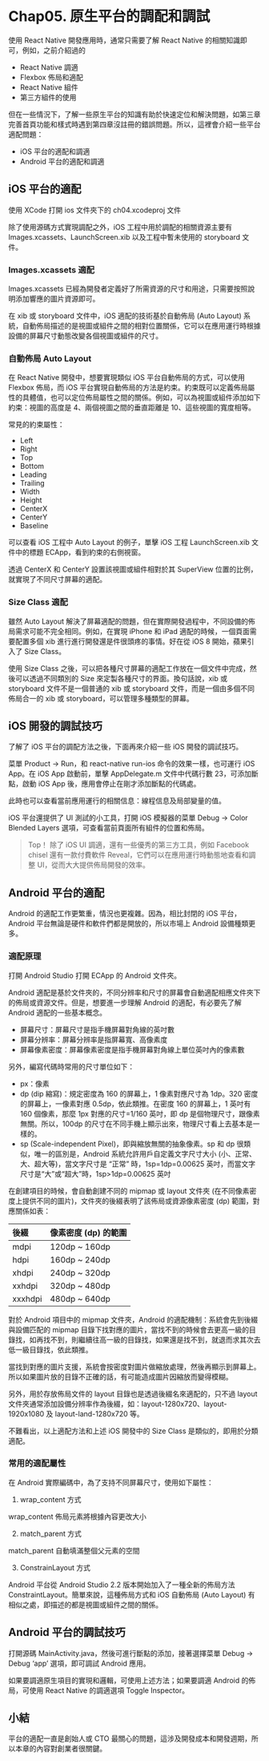 # Chap05. 原生平台的調配和調試

使用 React Native 開發應用時，通常只需要了解 React Native 的相關知識即可，例如，之前介紹過的

- React Native 調適
- Flexbox 佈局和適配
- React Native 組件
- 第三方組件的使用

但在一些情況下，了解一些原生平台的知識有助於快速定位和解決問題，如第三章完善首頁功能和樣式時遇到第四章沒註冊的錯誤問題。所以，這裡會介紹一些平台適配問題：

- iOS 平台的適配和調適
- Android 平台的適配和調適

## iOS 平台的適配

使用 XCode 打開 ios 文件夾下的 ch04.xcodeproj 文件

除了使用源碼方式實現調配之外，iOS 工程中用於調配的相關資源主要有 Images.xcassets、LaunchScreen.xib 以及工程中暫未使用的 storyboard 文件。

### Images.xcassets 適配

Images.xcassets 已經為開發者定義好了所需資源的尺寸和用途，只需要按照說明添加響應的圖片資源即可。

在 xib 或 storyboard 文件中，iOS 適配的技術基於自動佈局 (Auto Layout) 系統，自動佈局描述的是視圖或組件之間的相對位置關係，它可以在應用運行時根據設備的屏幕尺寸動態改變各個視圖或組件的尺寸。

### 自動佈局 Auto Layout

在 React Native 開發中，想要實現類似 iOS 平台自動佈局的方式，可以使用 Flexbox 佈局，而 iOS 平台實現自動佈局的方法是約束。約束既可以定義佈局屬性的具體值，也可以定位佈局屬性之間的關係。例如，可以為視圖或組件添加如下約束：視圖的高度是 4、兩個視圖之間的垂直距離是 10、這些視圖的寬度相等。

常見的約束屬性：

- Left
- Right
- Top
- Bottom
- Leading
- Trailing
- Width
- Height
- CenterX
- CenterY
- Baseline

可以查看 iOS 工程中 Auto Layout 的例子，單擊 iOS 工程 LaunchScreen.xib 文件中的標題 ECApp，看到約束的右側視窗。

透過 CenterX 和 CenterY 設置該視圖或組件相對於其 SuperView 位置的比例，就實現了不同尺寸屏幕的適配。

### Size Class 適配

雖然 Auto Layout 解決了屏幕適配的問題，但在實際開發過程中，不同設備的佈局需求可能不完全相同。例如，在實現 iPhone 和 iPad 適配的時候，一個頁面需要配置多個 xib 進行進行開發還是件很頭疼的事情。好在從 iOS 8 開始，蘋果引入了 Size Class。

使用 Size Class 之後，可以把各種尺寸屏幕的適配工作放在一個文件中完成，然後可以透過不同類別的 Size 來定製各種尺寸的界面。換句話說，xib 或 storyboard 文件不是一個普通的 xib 或 storyboard 文件，而是一個由多個不同佈局合一的 xib 或 storyboard，可以管理多種類型的屏幕。

## iOS 開發的調試技巧

了解了 iOS 平台的調配方法之後，下面再來介紹一些 iOS 開發的調試技巧。

菜單 Product -> Run，和 react-native run-ios 命令的效果一樣，也可運行 iOS App。在 iOS App 啟動前，單擊 AppDelegate.m 文件中代碼行數 23，可添加斷點，啟動 iOS App 後，應用會停止在剛才添加斷點的代碼處。

此時也可以查看當前應用運行的相關信息：線程信息及局部變量的值。

iOS 平台還提供了 UI 測試的小工具，打開 iOS 模擬器的菜單 Debug -> Color Blended Layers 選項，可查看當前頁面所有組件的位置和佈局。

> Top！ 除了 iOS UI 調適，還有一些優秀的第三方工具，例如 Facebook chisel 還有一款付費軟件 Reveal，它們可以在應用運行時動態地查看和調整 UI，從而大大提供佈局開發的效率。

## Android 平台的適配

Android 的適配工作更繁重，情況也更複雜。因為，相比封閉的 iOS 平台，Android 平台無論是硬件和軟件們都是開放的，所以市場上 Android 設備種類更多。

### 適配原理

打開 Android Studio 打開 ECApp 的 Android 文件夾。

Android 適配是基於文件夾的，不同分辨率和尺寸的屏幕會自動適配相應文件夾下的佈局或資源文件。但是，想要進一步理解 Android 的適配，有必要先了解 Android 適配的一些基本概念。

- 屏幕尺寸：屏幕尺寸是指手機屏幕對角線的英吋數
- 屏幕分辨率：屏幕分辨率是指屏幕寬、高像素度
- 屏幕像素密度：屏幕像素密度是指手機屏幕對角線上單位英吋內的像素數

另外，編寫代碼時常用的尺寸單位如下：

- px：像素
- dp (dip 縮寫)：規定密度為 160 的屏幕上，1 像素對應尺寸為 1dp。320 密度的屏幕上，一像素對應 0.5dp，依此類推。在密度 160 的屏幕上，1 英吋有 160 個像素，那麼 1px 對應的尺寸=1/160 英吋，即 dp 是個物理尺寸，跟像素無關。所以，100dp 的尺寸在不同手機上顯示出來，物理尺寸看上去基本是一樣的。
- sp (Scale-independent Pixel)，即與縮放無關的抽象像素。sp 和 dp 很類似，唯一的區別是，Android 系統允許用戶自定義文字尺寸大小 (小、正常、大、超大等)，當文字尺寸是 “正常” 時，1sp=1dp=0.00625 英吋，而當文字尺寸是“大”或“超大”時，1sp>1dp=0.00625 英吋

在創建項目的時候，會自動創建不同的 mipmap 或 layout 文件夾 (在不同像素密度上提供不同的圖片)，文件夾的後綴表明了該佈局或資源像素密度 (dp) 範圍，對應關係如表：

| 後綴     | 像素密度 (dp) 的範圍 |
|:--------|:-------------------|
| mdpi    | 120dp ~ 160dp      |
| hdpi    | 160dp ~ 240dp      |
| xhdpi   | 240dp ~ 320dp      |
| xxhdpi  | 320dp ~ 480dp      |
| xxxhdpi | 480dp ~ 640dp      |

對於 Android 項目中的 mipmap 文件夾，Android 的適配機制：系統會先到後綴與設備匹配的 mipmap 目錄下找對應的圖片，當找不到的時候會去更高一級的目錄找，如再找不到，則繼續往高一級的目錄找，如果還是找不到，就退而求其次去低一級目錄找，依此類推。

當找到對應的圖片支援，系統會按密度對圖片做縮放處理，然後再顯示到屏幕上。所以如果圖片放的目錄不正確的話，有可能造成圖片因縮放而變得模糊。

另外，用於存放佈局文件的 layout 目錄也是透過後綴名來適配的，只不過 layout 文件夾通常添加設備分辨率作為後綴，如：layout-1280x720、layout-1920x1080 及 layout-land-1280x720 等。

不難看出，以上適配方法和上述 iOS 開發中的 Size Class 是類似的，即用於分類適配。

### 常用的適配屬性

在 Android 實際編碼中，為了支持不同屏幕尺寸，使用如下屬性：

1. wrap_content 方式

  wrap_content 佈局元素將根據內容更改大小

2. match_parent 方式

  match_parent 自動填滿整個父元素的空間

3. ConstrainLayout 方式

  Android 平台從 Android Studio 2.2 版本開始加入了一種全新的佈局方法 ConstraintLayout。簡單來說，這種佈局方式和 iOS 自動佈局 (Auto Layout) 有相似之處，即描述的都是視圖或組件之間的關係。

## Android 平台的調試技巧

打開源碼 MainActivity.java，然後可進行斷點的添加，接著選擇菜單 Debug -> Debug ‘app’ 選項，即可調試 Android 應用。

如果要調適原生項目的實現和邏輯，可使用上述方法；如果要調適 Android 的佈局，可使用 React Native 的調適選項 Toggle Inspector。

## 小結

平台的適配一直是創始人或 CTO 最關心的問題，這涉及開發成本和開發週期，所以本章的內容對創業者很關鍵。